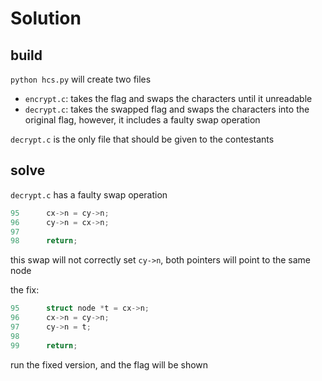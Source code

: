 # Solution
<!-- optionally include any relevant solution files in this folder -->

## build

`python hcs.py` will create two files

- `encrypt.c`: takes the flag and swaps the characters until it unreadable
- `decrypt.c`: takes the swapped flag and swaps the characters into the original flag, however, it includes a faulty swap operation

`decrypt.c` is the only file that should be given to the contestants 

## solve

`decrypt.c` has a faulty swap operation

```c
95		cx->n = cy->n;
96		cy->n = cx->n;
97
98		return;
```
this swap will not correctly set `cy->n`, both pointers will point to the same node

the fix:
```c
95		struct node *t = cx->n;
96		cx->n = cy->n;
97		cy->n = t;
98
99		return;
```
run the fixed version, and the flag will be shown